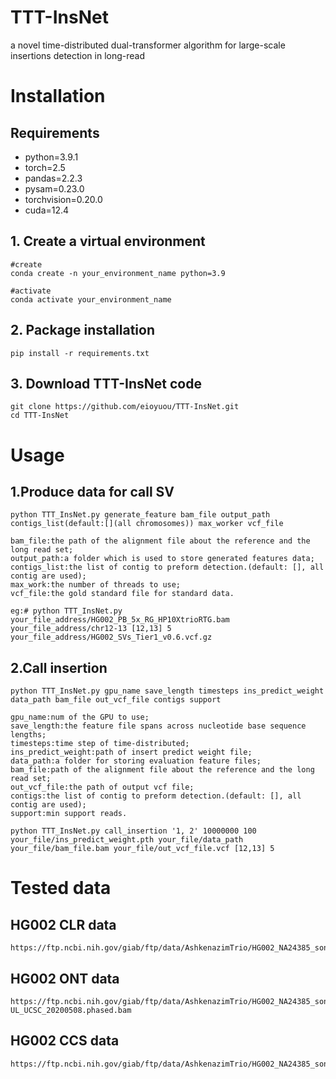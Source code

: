 # TTT-InsNet
a novel time-distributed dual-transformer algorithm for large-scale insertions detection in long-read

# Installation

## Requirements
- python=3.9.1
- torch=2.5
- pandas=2.2.3
- pysam=0.23.0
- torchvision=0.20.0
- cuda=12.4

## 1. Create a virtual environment

```
#create
conda create -n your_environment_name python=3.9

#activate
conda activate your_environment_name
```

## 2. Package installation

```
pip install -r requirements.txt
```

## 3. Download TTT-InsNet code

```
git clone https://github.com/eioyuou/TTT-InsNet.git
cd TTT-InsNet
```
# Usage

## 1.Produce data for call SV

```
python TTT_InsNet.py generate_feature bam_file output_path contigs_list(default:[](all chromosomes)) max_worker vcf_file
    
bam_file:the path of the alignment file about the reference and the long read set;    
output_path:a folder which is used to store generated features data;  
contigs_list:the list of contig to preform detection.(default: [], all contig are used);
max_work:the number of threads to use;
vcf_file:the gold standard file for standard data.
   
eg:# python TTT_InsNet.py your_file_address/HG002_PB_5x_RG_HP10XtrioRTG.bam your_file_address/chr12-13 [12,13] 5 your_file_address/HG002_SVs_Tier1_v0.6.vcf.gz
```

## 2.Call insertion

```
python TTT_InsNet.py gpu_name save_length timesteps ins_predict_weight data_path bam_file out_vcf_file contigs support

gpu_name:num of the GPU to use;
save_length:the feature file spans across nucleotide base sequence lengths;
timesteps:time step of time-distributed;
ins_predict_weight:path of insert predict weight file;
data_path:a folder for storing evaluation feature files;
bam_file:path of the alignment file about the reference and the long read set;
out_vcf_file:the path of output vcf file;
contigs:the list of contig to preform detection.(default: [], all contig are used);
support:min support reads.
   
python TTT_InsNet.py call_insertion '1, 2' 10000000 100 your_file/ins_predict_weight.pth your_file/data_path your_file/bam_file.bam your_file/out_vcf_file.vcf [12,13] 5
```

# Tested data

## HG002 CLR data
```
https://ftp.ncbi.nih.gov/giab/ftp/data/AshkenazimTrio/HG002_NA24385_son/PacBio_MtSinai_NIST/Baylor_NGMLR_bam_GRCh37/HG002_PB_70x_RG_HP10XtrioRTG.bam
```

## HG002 ONT data
```
https://ftp.ncbi.nih.gov/giab/ftp/data/AshkenazimTrio/HG002_NA24385_son/UCSC_Ultralong_OxfordNanopore_Promethion/HG002_GRCh37_ONT-UL_UCSC_20200508.phased.bam
```

## HG002 CCS data
```
https://ftp.ncbi.nih.gov/giab/ftp/data/AshkenazimTrio/HG002_NA24385_son/PacBio_CCS_15kb/alignment/HG002.Sequel.15kb.pbmm2.hs37d5.whatshap.haplotag.RTG.10x.trio.bam
```
